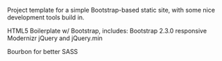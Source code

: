 Project template for a simple Bootstrap-based static site, with some nice development tools build in. 

HTML5 Boilerplate w/ Bootstrap, includes:
Bootstrap 2.3.0 responsive
Modernizr
jQuery and jQuery.min

Bourbon for better SASS